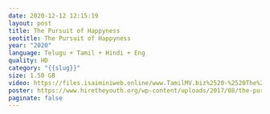 ```yaml
---
date: 2020-12-12 12:15:19
layout: post
title: The Pursuit of Happyness
seotitle: The Pursuit of Happyness
year: "2020"
language: Telugu + Tamil + Hindi + Eng
quality: HD
category: "{{slug}}"
size: 1.50 GB
video: https://files.isaiminiweb.online/www.TamilMV.biz%2520-%2520The%2520Pursuit%2520Of%2520Happyness%2520(2006)%2520BluRay%2520-%2520720p%2520-%2520%5BTelugu%2520%2B%2520Tamil%2520%2B%2520Hindi%2520%2B%2520Eng%5D.mkv?rootId=0AJtZkTkXLBuYUk9PVA
poster: https://www.hiretheyouth.org/wp-content/uploads/2017/08/the-pursuit-of-happyness.jpg
paginate: false
---
```

